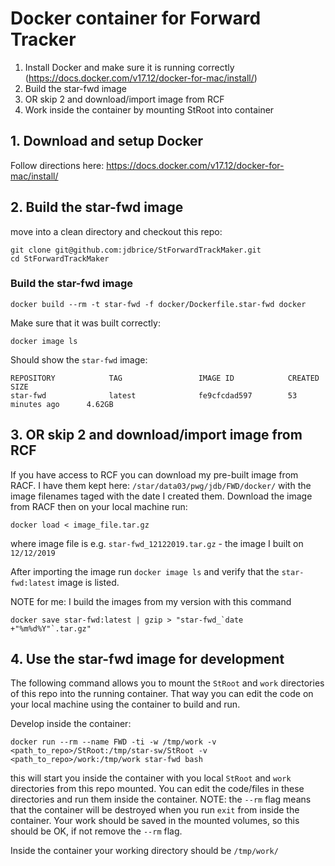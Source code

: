 # Docker container for Forward Tracker

1. Install Docker and make sure it is running correctly (https://docs.docker.com/v17.12/docker-for-mac/install/)
2. Build the star-fwd image 
3. OR skip 2 and download/import image from RCF
4. Work inside the container by mounting StRoot into container

## 1. Download and setup Docker
Follow directions here:
https://docs.docker.com/v17.12/docker-for-mac/install/

## 2. Build the star-fwd image
move into a clean directory and checkout this repo:
```
git clone git@github.com:jdbrice/StForwardTrackMaker.git
cd StForwardTrackMaker
```

### Build the star-fwd image
```
docker build --rm -t star-fwd -f docker/Dockerfile.star-fwd docker
```

Make sure that it was built correctly:
```
docker image ls
```

Should show the `star-fwd` image:
```
REPOSITORY            TAG                 IMAGE ID            CREATED             SIZE
star-fwd              latest              fe9cfcdad597        53 minutes ago      4.62GB
```

## 3. OR skip 2 and download/import image from RCF
If you have access to RCF you can download my pre-built image from RACF.
I have them kept here: `/star/data03/pwg/jdb/FWD/docker/` with the image filenames taged with the date I created them.
Download the image from RACF then on your local machine run:
```
docker load < image_file.tar.gz
```

where image file is e.g. `star-fwd_12122019.tar.gz` - the image I built on `12/12/2019`

After importing the image run `docker image ls` and verify that the `star-fwd:latest` image is listed.


NOTE for me: I build the images from my version with this command
```
docker save star-fwd:latest | gzip > "star-fwd_`date +"%m%d%Y"`.tar.gz"
```



## 4. Use the star-fwd image for development
The following command allows you to mount the `StRoot` and `work` directories of this repo into the running container. That way you can edit the code on your local machine using the container to build and run.

Develop inside the container:
```
docker run --rm --name FWD -ti -w /tmp/work -v <path_to_repo>/StRoot:/tmp/star-sw/StRoot -v <path_to_repo>/work:/tmp/work star-fwd bash
```
this will start you inside the container with you local `StRoot` and `work` directories from this repo mounted.
You can edit the code/files in these directories and run them inside the container.
NOTE: the `--rm` flag means that the container will be destroyed when you run `exit` from inside the container. Your work should be saved in the mounted volumes, so this should be OK, if not remove the `--rm` flag.

Inside the container your working directory should be `/tmp/work/`

